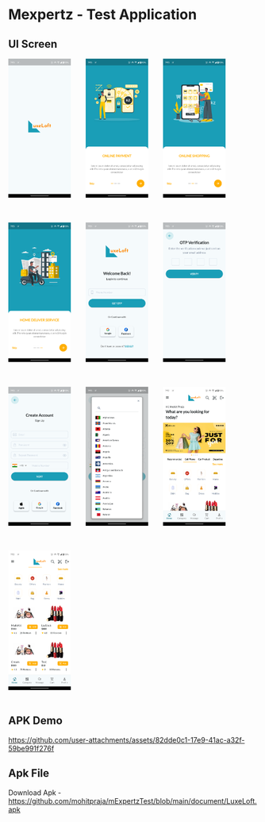 # Mexpertz - Test Application 

## UI Screen

<div style="display: flex; flex-wrap: wrap; gap: 30px;">
    <img src="document/screenshots/splash.png" alt="Image Alt Text" style="width: 25%; height: 25%; margin-bottom: 20px;">
    <img src="document/screenshots/payment.png" alt="Image Alt Text" style="width: 25%; height: 25%; margin-bottom: 20px;">
    <img src="document/screenshots/shopping.png" alt="Image Alt Text" style="width: 25%; height: 25%; margin-bottom: 20px;">
    <img src="document/screenshots/delivery.png" alt="Image Alt Text" style="width: 25%; height: 25%; margin-bottom: 20px;">
    <img src="document/screenshots/login.png" alt="Image Alt Text" style="width: 25%; height: 25%; margin-bottom: 20px;">
    <img src="document/screenshots/otp.png" alt="Image Alt Text" style="width: 25%; height: 25%; margin-bottom: 20px;">
    <img src="document/screenshots/signup.png" alt="Image Alt Text" style="width: 25%; height: 25%; margin-bottom: 20px;">
    <img src="document/screenshots/country.png" alt="Image Alt Text" style="width: 25%; height: 25%; margin-bottom: 20px;">
    <img src="document/screenshots/home.png" alt="Image Alt Text" style="width: 25%; height: 25%; margin-bottom: 20px;">
    <img src="document/screenshots/home_2.png" alt="Image Alt Text" style="width: 25%; height: 25%; margin-bottom: 20px;">
   
</div>

## APK Demo

https://github.com/user-attachments/assets/82dde0c1-17e9-41ac-a32f-59be991f276f

## Apk File

Download Apk - https://github.com/mohitpraja/mExpertzTest/blob/main/document/LuxeLoft.apk

